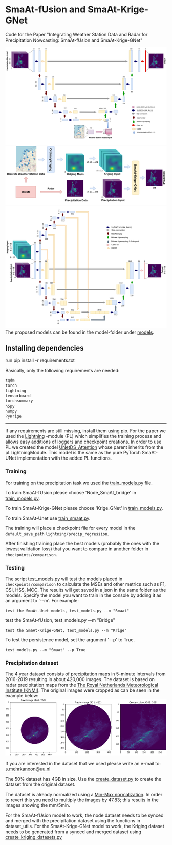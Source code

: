 # SmaAt-fUsion and SmaAt-Krige-GNet
Code for the Paper "Integrating Weather Station Data and Radar for Precipitation Nowcasting: SmaAt-fUsion and SmaAt-Krige-GNet"

![SmaAt-fUsion](SmaAt-fUsion.png)
![Kriging Overview](Kriging_Overview.png)
![SmaAt-Krige-GNet](SmaAt-Krige-GNet.png)
The proposed models can be found in the model-folder under [models](models/unet_precip_regression_lightning.py).


## Installing dependencies
run pip install -r requirements.txt

Basically, only the following requirements are needed:
```
tqdm
torch
lightning
tensorboard
torchsummary
h5py
numpy
PyKrige
```


---
If any requirements are still missing, install them using pip.
For the paper we used the [Lightning](https://github.com/Lightning-AI/lightning) -module (PL) which simplifies the training process and allows easy additions of loggers and checkpoint creations.
In order to use PL we created the model [UNetDS_Attention](models/unet_precip_regression_lightning.py) whose parent inherits from the pl.LightningModule. This model is the same as the pure PyTorch SmaAt-UNet implementation with the added PL functions.

### Training
For training on the precipitation task we used the [train_models.py](train_models.py) file. 

To train SmaAt-fUsion please choose 'Node_SmaAt_bridge' in [train_models.py](train_models.py).

To train SmaAt-Krige-GNet please choose 'Krige_GNet' in [train_models.py](train_models.py).

To train SmaAt-Unet use [train_smaat.py](train_smaat.py).

The training will place a checkpoint file for every model in the `default_save_path` `lightning/precip_regression`.

After finishing training place the best models (probably the ones with the lowest validation loss) that you want to compare in another folder in `checkpoints/comparison`.

### Testing
The script [test_models.py](test_models.py) will test the models placed in `checkpoints/comparison` to calculate the MSEs and other metrics such as F1, CSI, HSS, MCC.
The results will get saved in a json in the same folder as the models.
Specify the model you want to train in the console by adding it as an argument to '--m'.
For example:
```
test the SmaAt-Unet models, test_models.py --m "Smaat"
```
test the SmaAt-fUsion, test_models.py --m "Bridge"
```
test the SmaAt-Krige-GNet, test_models.py --m "Krige"
```
To test the persistence model, set the argument '--p' to True.
```
test_models.py --m "Smaat" --p True
```

### Precipitation dataset
The 4 year dataset consists of precipitation maps in 5-minute intervals from 2016-2019 resulting in about 420,000 images. 
The dataset is based on radar precipitation maps from the [The Royal Netherlands Meteorological Institute (KNMI)](https://www.knmi.nl/over-het-knmi/about).
The original images were cropped as can be seen in the example below:
![Precip cutout](Precipitation%20map%20Cutout.png)

If you are interested in the dataset that we used please write an e-mail to: s.mehrkanoon@uu.nl

The 50% dataset has 4GB in size. Use the [create_dataset.py](create_datasets.py) to create the dataset from the original dataset.

The dataset is already normalized using a [Min-Max normalization](https://en.wikipedia.org/wiki/Feature_scaling#Rescaling_(min-max_normalization)).
In order to revert this you need to multiply the images by 47.83; this results in the images showing the mm/5min.

For the SmaAt-fUsion model to work, the node dataset needs to be synced and merged with the precipitation dataset using the functions in dataset_utils.
For the SmaAt-Krige-GNet model to work, the Kriging dataset needs to be generated from a synced and merged dataset using [create_kriging_datasets.py](create_kriging_datasets.py)

